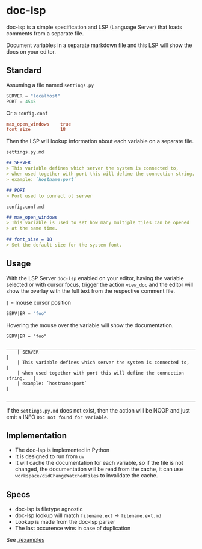 # doc-lsp

doc-lsp is a simple specification and LSP (Language Server) that loads comments from a separate file.

Document variables in a separate markdown file and this LSP will show the docs on your editor.

## Standard

Assuming a file named `settings.py` 

```py
SERVER = "localhost"
PORT = 4545
```

Or a `config.conf`

```conf
max_open_windows    true
font_size           18
```

Then the LSP will lookup information about each variable on a separate file.

`settings.py.md`
```markdown
## SERVER
> This variable defines which server the system is connected to,         
> when used together with port this will define the connection string.   
> example: `hostname:port`                                             

## PORT
> Port used to connect ot server

```

`config.conf.md`
```markdown
## max_open_windows
> This variable is used to set how many multiple tiles can be opened
> at the same time.

## font_size = 18
> Set the default size for the system font.
```

## Usage

With the LSP Server `doc-lsp` enabled on your editor,
having the variable selected or with cursor focus, trigger the action `view_doc` 
and the editor will show the overlay with the full text from the respective comment file.

`|` = mouse cursor position
```py
SERV|ER = "foo"
```

Hovering the mouse over the variable will show the documentation.

```plain
SERV|ER = "foo"
    _________________________________________________________________________
    | SERVER                                                                  |
    | This variable defines which server the system is connected to,         |
    | when used together with port this will define the connection string.   |
    | example: `hostname:port`                                               |
    _________________________________________________________________________
```

If the `settings.py.md` does not exist, then the action will be NOOP and just emit a INFO `Doc not found for variable`.


## Implementation

- The doc-lsp is implemented in Python
- It is designed to run from `uv`
- It will cache the documentation for each variable, so if the file is not changed, the documentation will be read from the cache, it can use `workspace/didChangeWatchedFiles` to invalidate the cache.

## Specs

- doc-lsp is filetype agnostic
- doc-lsp lookup will match `filename.ext` -> `filename.ext.md`
- Lookup is made from the doc-lsp parser
- The last occurence wins in case of duplication

 
See [./examples](examples) 



